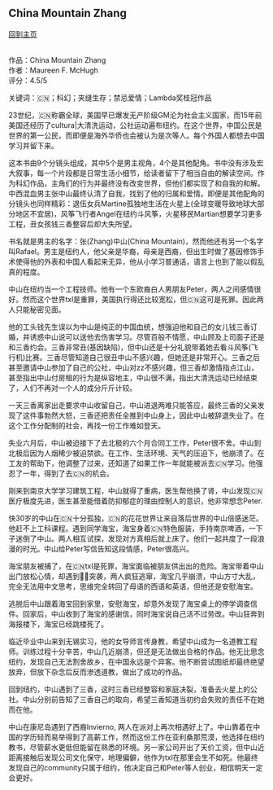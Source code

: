 ## China Mountain Zhang
[回到主页](https://boheme130.github.io/Fiction.git.io/)
<br>
<br>


作品：China Mountain Zhang <br>
作者：Maureen F. McHugh <br>
评分：4.5/5 <br>

关键词：🇨🇳；科幻；夹缝生存；禁忌爱情；Lambda奖桂冠作品

23世纪，🇨🇳称霸全球，美国早已爆发无产阶级GM沦为社会主义国家，而15年前美国还经历了cuItura|大清洗运动，公社运动遍布纽约。在这个世界，中国公民是世界的第一公民，而即便是海外华侨也会被认为是次等人。每个外国人都想去中国学习并留下来。

这本书由9个分镜头组成，其中5个是男主视角，4个是其他配角。书中没有涉及宏大叙事，每一个片段都是日常生活小细节，给读者留下了相当自由的解读空间。作为科幻作品，主角们的行为并最终没有改变世界，但他们都实现了和自我的和解。中西混血男主张中山最终认清了自我，找到了他的归属和爱情。即便是其他配角的分镜头也同样精彩：退伍女兵Martine孤独地生活在火星上(全球变暖导致地球大部分地区不宜居)，风筝飞行者Angel在纽约斗风筝，火星移民Martian想要学习更多工程，丑女孩钱三香整容后却大失所望。

书名就是男主的名字：张(Zhang)中山(China Mountain)，然而他还有另一个名字叫Rafael。男主是纽约人，他父亲是华裔，母亲是西裔，但出生时做了基因修饰手术使得他的外表和中国人看起来无异，他从小学习普通话，语言上也到了能以假乱真的程度。

中山在纽约当一个工程技师。他有一个东欧裔白人男朋友Peter，两人之间感情很好。然而这个世界txl是重罪，美国执行得还比较宽松，但🇨🇳这可是死罪。因此两人只能秘密见面。

他的工头钱先生误以为中山是纯正的中国血统，想强迫他和自己的女儿钱三香订婚，并诱惑中山说可以送他去伤害学习。尽管百般不情愿，中山顾及上司面子还是和三香约会。三香非常丑(基因缺陷)，但中山还是十分礼貌带着她去看斗风筝(飞行机)比赛。三香尽管知道自己很丑中山不感兴趣，但她还是非常开心。三香之后甚至邀请中山参加了自己的公社，中山对zz不感兴趣，但三香却激情指点江山，甚至指出中山付房租的行为是纵容地主，中山很不满，指出大清洗运动已经结束了，人们不再对一个人的成分斤斤计较。

一天三香离家出走要求中山收留自己，中山进退两难只能答应，最终三香的父亲发现了这件事勃然大怒，三香还把责任全推到中山身上，因此中山被辞退失业了。在这个工作分配制的社会，再找一份工作难如登天。

失业六月后，中山被迫接下了去北极的六个月合同工工作，Peter很不舍。中山到北极后因为人烟稀少被迫禁欲。在工作、生活环境、天气的压迫下，他崩溃了。在工友的帮助下，他调整了过来，还知道了如果工作一年就能被派去🇨🇳学习。他强忍了一年，得到了去🇨🇳的机会。

刚来到南京大学学习建筑工程，中山就得了重病，医生帮他换了肾，中山发现🇨🇳医疗极度先进，医生甚至能借着防抑郁症的理由控制人的意识，他非常想念Peter. 

快30岁的中山在🇨🇳十分孤独，🇨🇳的花花世界让来自落后世界的中山倍感迷茫。他赶不上工科课程。遇到同学海宝，海宝身着🇨🇳特色服装，手持南京啤酒，一下子迷倒了中山。两人相互试探，发现对方真相后就上床了。他们一起共度了一段浪漫的时光。中山给Peter写信告知这段情感，Peter很高兴。

海宝朋友被捕了，在🇨🇳txl是死罪，海宝面临被朋友供出出的危险。海宝带着中山出门放松心情，却遇到👮‍♀️突袭，两人疯狂逃窜，海宝几乎崩溃，中山方寸大乱，完全无法用中文思考，思维完全转回了母语的西语和英语，但他还是安慰海宝。

逃脱后中山跟着海宝回到家里，安慰海宝，却意外发现了海宝桌上的停学调查信件。回家后，中山收到了海宝的感谢信，同时海宝说自己活不过劳改。中山狂奔到海报楼下，海宝已经跳楼死了。

临近毕业中山来到无锡实习，他的女导师言传身教，希望中山成为一名道教工程师。训练过程十分辛苦，中山几近崩溃，但还是无法做出合格的作品。他无比思念纽约，发现自己无法割舍故乡，在中国永远是个异客。他不断尝试图纸却最终绝望放弃，但放下杂念后反而渗透道教，做出了成功的作品。

回到纽约，中山遇到了三香，这时三香已经整容和家庭决裂，准备去火星上的公社。中山分别前告知了三香自己的取向，希望三香知道当初约会失败的责任不在她而在他。

中山在康尼岛遇到了西裔Invierno, 两人在派对上再次相遇好上了。中山靠着在中国的学历轻而易举得到了高薪工作，然而这份工作在亚利桑那荒漠，他选择在纽约教书，尽管薪水更低但能留在熟悉的环境。另一家公司开出了天价工资，但中山近距离接触后发现公司文化保守，地理偏僻，他作为txl在那里会生不如死。他最终发现自己的community只属于纽约，他决定自己和Peter等人创业，相信明天一定会更好。

